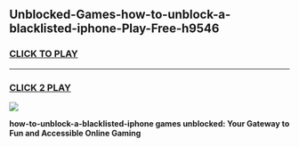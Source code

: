 
## Unblocked-Games-how-to-unblock-a-blacklisted-iphone-Play-Free-h9546
<h3>
<a href="https://premium76.site?title=how-to-unblock-a-blacklisted-iphone&ref=18A1">CLICK TO PLAY</a></h3>
<hr>

<h3>
<a href="https://premium76.site?title=how-to-unblock-a-blacklisted-iphone&ref=18A1">CLICK 2 PLAY</a>
  
</h3>

<a href="https://premium76.site?title=how-to-unblock-a-blacklisted-iphone&ref=18A1"><img src="https://clearcache.store/games.png"></a>


**how-to-unblock-a-blacklisted-iphone games unblocked: Your Gateway to Fun and Accessible Online Gaming**
